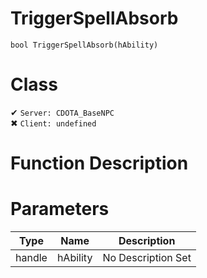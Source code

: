# TriggerSpellAbsorb
```
bool TriggerSpellAbsorb(hAbility)
```
# Class
✔ `Server: CDOTA_BaseNPC`  
✖ `Client: undefined`  

# Function Description

# Parameters
Type|Name|Description
--|--|--
handle|hAbility|No Description Set

